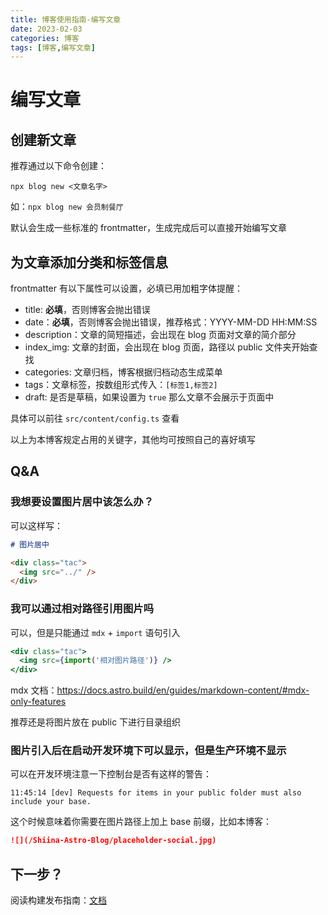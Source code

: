 ```yaml
---
title: 博客使用指南-编写文章
date: 2023-02-03
categories: 博客
tags: [博客,编写文章]
---
```


# 编写文章

## 创建新文章

推荐通过以下命令创建：

```shell
npx blog new <文章名字>
```

如：`npx blog new 会员制餐厅`

默认会生成一些标准的 frontmatter，生成完成后可以直接开始编写文章

## 为文章添加分类和标签信息

frontmatter 有以下属性可以设置，必填已用加粗字体提醒：

- title: **必填**，否则博客会抛出错误
- date：**必填**，否则博客会抛出错误，推荐格式：YYYY-MM-DD HH:MM:SS
- description：文章的简短描述，会出现在 blog 页面对文章的简介部分
- index_img: 文章的封面，会出现在 blog 页面，路径以 public 文件夹开始查找
- categories: 文章归档，博客根据归档动态生成菜单
- tags：文章标签，按数组形式传入：`[标签1,标签2]`
- draft: 是否是草稿，如果设置为 `true` 那么文章不会展示于页面中

具体可以前往 `src/content/config.ts` 查看

以上为本博客规定占用的关键字，其他均可按照自己的喜好填写

## Q&A

### 我想要设置图片居中该怎么办？

可以这样写：

```md
# 图片居中

<div class="tac">
  <img src="../" />
</div>
```

### 我可以通过相对路径引用图片吗

可以，但是只能通过 `mdx` + `import` 语句引入

```jsx
<div class="tac">
  <img src={import('相对图片路径')} />
</div>
```

mdx 文档：https://docs.astro.build/en/guides/markdown-content/#mdx-only-features

推荐还是将图片放在 public 下进行目录组织

### 图片引入后在启动开发环境下可以显示，但是生产环境不显示

可以在开发环境注意一下控制台是否有这样的警告：

```
11:45:14 [dev] Requests for items in your public folder must also include your base.
```

这个时候意味着你需要在图片路径上加上 base 前缀，比如本博客：

```md
![](/Shiina-Astro-Blog/placeholder-social.jpg)
```

## 下一步？

阅读构建发布指南：[文档](%E6%9E%84%E5%BB%BA%E5%8F%91%E5%B8%83)